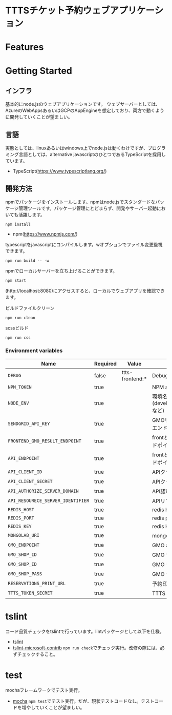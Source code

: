 # TTTSチケット予約ウェブアプリケーション

# Features

# Getting Started

## インフラ
基本的にnode.jsのウェブアプリケーションです。
ウェブサーバーとしては、AzureのWebAppsあるいはGCPのAppEngineを想定しており、両方で動くように開発していくことが望ましい。

## 言語
実態としては、linuxあるいはwindows上でnode.jsは動くわけですが、プログラミング言語としては、alternative javascriptのひとつであるTypeScriptを採用しています。

* TypeScript(https://www.typescriptlang.org/)

## 開発方法
npmでパッケージをインストールします。npmはnode.jsでスタンダードなパッケージ管理ツールです。パッケージ管理にとどまらず、開発やサーバー起動においても活躍します。

```shell
npm install
```
* npm(https://www.npmjs.com/)

typescriptをjavascriptにコンパイルします。wオプションでファイル変更監視できます。

```shell
npm run build -- -w
```

npmでローカルサーバーを立ち上げることができます。

```shell
npm start
```
(http://localhost:8080)にアクセスすると、ローカルでウェブアプリを確認できます。

ビルドファイルクリーン

```shell
npm run clean
```

scssビルド

```shell
npm run css
```

### Environment variables

| Name                              | Required | Value           | Purpose                               |
| --------------------------------- | -------- | --------------- | ------------------------------------- |
| `DEBUG`                           | false    | ttts-frontend:* | Debug                                 |
| `NPM_TOKEN`                       | true     |                 | NPM auth token                        |
| `NODE_ENV`                        | true     |                 | 環境名(development,test,productionなど) |
| `SENDGRID_API_KEY`                | true     |                 | GMOリンク決済からの戻り先エンドポイント             |
| `FRONTEND_GMO_RESULT_ENDPOINT`    | true     |                 | frontと連携するttts apiのエンドポイント          |
| `API_ENDPOINT`                    | true     |                 | frontと連携するttts apiのエンドポイント          |
| `API_CLIENT_ID`                   | true     |                 | APIクライアントID                           |
| `API_CLIENT_SECRET`               | true     |                 | APIクライアントシークレット                       |
| `API_AUTHORIZE_SERVER_DOMAIN`     | true     |                 | API認可サーバードメイン                       |
| `API_RESOURECE_SERVER_IDENTIFIER` | true     |                 | APIリソースサーバー識別子                     |
| `REDIS_HOST`                      | true     |                 | redis host                            |
| `REDIS_PORT`                      | true     |                 | redis port                            |
| `REDIS_KEY`                       | true     |                 | redis key                             |
| `MONGOLAB_URI`                    | true     |                 | mongodb接続URI                        |
| `GMO_ENDPOINT`                    | true     |                 | GMO apiのエンドポイント                       |
| `GMO_SHOP_ID`                     | true     |                 | GMO サイトID                             |
| `GMO_SHOP_ID`                     | true     |                 | GMO ショップID                            |
| `GMO_SHOP_PASS`                   | true     |                 | GMO ショップパスワード                         |
| `RESERVATIONS_PRINT_URL`          | true     |                 | 予約印刷URL                           |
| `TTTS_TOKEN_SECRET`               | true     |                 | TTTSトークンシークレット                        |


# tslint

コード品質チェックをtslintで行っています。lintパッケージとして以下を仕様。
* [tslint](https://github.com/palantir/tslint)
* [tslint-microsoft-contrib](https://github.com/Microsoft/tslint-microsoft-contrib)
`npm run check`でチェック実行。改修の際には、必ずチェックすること。

# test
mochaフレームワークでテスト実行。
* [mocha](https://www.npmjs.com/package/mocha)
`npm test`でテスト実行。だが、現状テストコードなし。テストコードを増やしていくことが望ましい。
